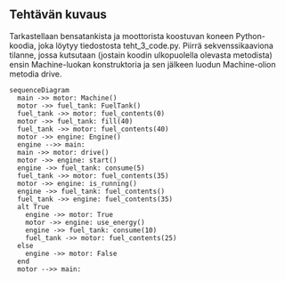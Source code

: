 ## Tehtävän kuvaus

Tarkastellaan bensatankista ja moottorista koostuvan koneen Python-koodia, joka löytyy tiedostosta teht_3_code.py.
Piirrä sekvenssikaaviona tilanne, jossa kutsutaan (jostain koodin ulkopuolella olevasta metodista) ensin Machine-luokan konstruktoria ja sen jälkeen luodun Machine-olion metodia drive.

```mermaid
sequenceDiagram
  main ->> motor: Machine()
  motor ->> fuel_tank: FuelTank()
  fuel_tank ->> motor: fuel_contents(0)
  motor ->> fuel_tank: fill(40)
  fuel_tank ->> motor: fuel_contents(40)
  motor ->> engine: Engine()
  engine -->> main: 
  main ->> motor: drive()
  motor ->> engine: start()
  engine ->> fuel_tank: consume(5)
  fuel_tank ->> motor: fuel_contents(35)
  motor ->> engine: is_running()
  engine ->> fuel_tank: fuel_contents()
  fuel_tank ->> engine: fuel_contents(35)
  alt True
    engine ->> motor: True
    motor ->> engine: use_energy()
    engine ->> fuel_tank: consume(10)
    fuel_tank ->> motor: fuel_contents(25)
  else
    engine ->> motor: False
  end
  motor -->> main: 
 
```
